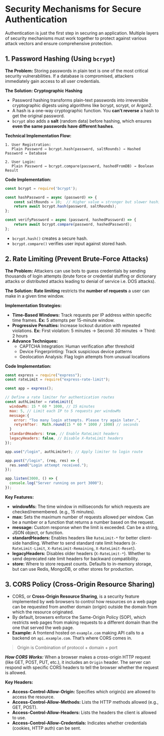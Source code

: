 # Security Mechanisms for Secure Authentication
Authentication is just the first step in securing an application. Multiple layers of security mechanisms must work together to protect against various attack vectors and ensure comprehensive protection.

## 1. Password Hashing (Using `bcrypt`)
**The Problem:** Storing passwords in plain text is one of the most critical security vulnerabilities. If a database is compromised, attackers immediately gain access to all user credentials.

**The Solution: Cryptographic Hashing**
- Password hashing transforms plain-text passwords into irreversible cryptographic digests using algorithms like bcrypt, scrypt, or Argon2.
- A hash is a one-way cryptographic function. You **can’t reverse** a hash to get the original password.
- `bcrypt` also adds a **salt** (random data) before hashing, which ensures **even the same passwords have different hashes**.

**Technical Implementation Flow:**
```
1. User Registration:
   Plain Password → bcrypt.hash(password, saltRounds) → Hashed Password → Database

2. User Login:
   Plain Password → bcrypt.compare(password, hashedFromDB) → Boolean Result
```
**Code Implementation:**
```js
const bcrypt = require('bcrypt');

const hashPassword = async (password) => {
    const saltRounds = 10;  // Higher value = stronger but slower hashing
    return await bcrypt.hash(password, saltRounds);
};

const verifyPassword = async (password, hashedPassword) => {
    return await bcrypt.compare(password, hashedPassword);
};
```
- `bcrypt.hash()` creates a secure hash.
- `bcrypt.compare()` verifies user input against stored hash.

## 2. Rate Limiting (Prevent Brute-Force Attacks)
**The Problem:** Attackers can use bots to guess credentials by sending thousands of login attempts (brute force or credential stuffing or dictionary attacks or distributed attacks leading to denial of service i.e. DOS attacks).

**The Solution:** **Rate limiting** restricts the **number of requests** a user can make in a given time window.

**Implementation Strategies:**
- **Time-Based Windows:** Track requests per IP address within specific time frames. **Ex:** 5 attempts per 15-minute window.
- **Progressive Penalties:** Increase lockout duration with repeated violations. **Ex:** First violation: 5 minutes → Second: 30 minutes → Third: 2 hours
- **Advance Techniques:**
  - CAPTCHA Integration: Human verification after threshold
  - Device Fingerprinting: Track suspicious device patterns
  - Geolocation Analysis: Flag login attempts from unusual locations

**Code Implementation:**
```js
const express = require("express");
const rateLimit = require("express-rate-limit");

const app = express();

// Define a rate limiter for authentication routes
const authLimiter = rateLimit({
  windowMs: 15 * 60 * 1000, // 15 minutes
  max: 5, // Limit each IP to 5 requests per windowMs
  message:{
    error: "Too many login attempts. Please try again later.",
    retyrAfter:  Math.round(15 * 60 * 1000 / 1000) // seconds
  }
  standardHeaders: true, // Enable RateLimit headers
  legacyHeaders: false, // Disable X-RateLimit headers
});

app.use("/login", authLimiter); // Apply limiter to login route

app.post("/login", (req, res) => {
  res.send("Login attempt received.");
});

app.listen(3000, () => {
  console.log("Server running on port 3000");
});
```
**Key Features:**
- **windowMs:** The time window in milliseconds for which requests are checked/remembered. (e.g., 15 minutes).
- **max:** Sets the maximum number of requests allowed per window. Can be a number or a function that returns a number based on the request.
- **message:** Custom response when the limit is exceeded. Can be a string, JSON object, or function.
- **standardHeaders:** Enables headers like `RateLimit-*` for better client-side handling. Whether to send standard rate limit headers (`X-RateLimit-Limit`, `X-RateLimit-Remaining`, `X-RateLimit-Reset`).
- **legacyHeaders:** Disables older headers (`X-RateLimit-*`). Whether to send deprecated rate limit headers for backward compatibility.
- **store:** Where to store request counts. Defaults to in-memory storage, but can use Redis, MongoDB, or other stores for production.

## 3. CORS Policy (Cross-Origin Resource Sharing)
- CORS, or **Cross-Origin Resource Sharing**, is a security feature implemented by web browsers to control how resources on a web page can be requested from another domain (origin) outside the domain from which the resource originated.
- By default, browsers enforce the Same-Origin Policy (SOP), which restricts web pages from making requests to a different domain than the one that served the web page.
- **Example:** A frontend hosted on `example.com` making API calls to a backend on `api.example.com`. That’s where CORS comes in.
> Origin is Combination of protocol + domain + port

***How CORS Works:***
When a browser makes a cross-origin HTTP request (like GET, POST, PUT, etc.), it includes an `Origin` header. The server can respond with specific CORS headers to tell the browser whether the request is allowed.

**Key Headers:**
- **Access-Control-Allow-Origin:** Specifies which origin(s) are allowed to access the resource.
- **Access-Control-Allow-Methods:** Lists the HTTP methods allowed (e.g., GET, POST).
- **Access-Control-Allow-Headers:** Lists the headers the client is allowed to use.
- **Access-Control-Allow-Credentials:** Indicates whether credentials (cookies, HTTP auth) can be sent.











